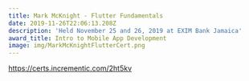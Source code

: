 ```yaml
---
title: Mark McKnight - Flutter Fundamentals
date: 2019-11-26T22:06:13.208Z
description: 'Held November 25 and 26, 2019 at EXIM Bank Jamaica'
award_title: Intro to Mobile App Development
image: img/MarkMcKnightFlutterCert.png
---
```

<https://certs.incrementic.com/2ht5kv>
